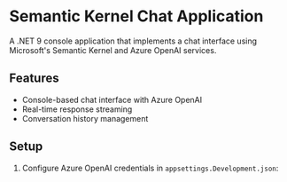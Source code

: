 # Semantic Kernel Chat Application

A .NET 9 console application that implements a chat interface using Microsoft's Semantic Kernel and Azure OpenAI services.

## Features
- Console-based chat interface with Azure OpenAI
- Real-time response streaming
- Conversation history management

## Setup
1. Configure Azure OpenAI credentials in `appsettings.Development.json`:
